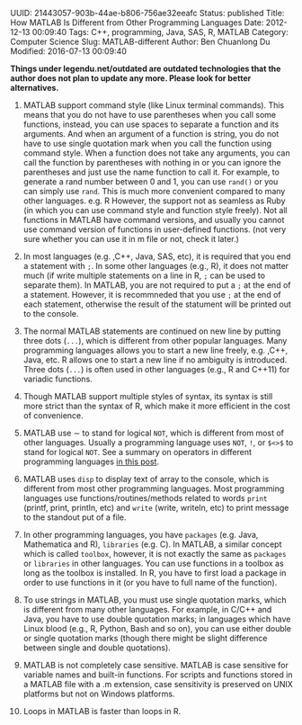 UUID: 21443057-903b-44ae-b806-756ae32eeafc
Status: published
Title: How MATLAB Is Different from Other Programming Languages
Date: 2012-12-13 00:09:40
Tags: C++, programming, Java, SAS, R, MATLAB
Category: Computer Science
Slug: MATLAB-different
Author: Ben Chuanlong Du
Modified: 2016-07-13 00:09:40

**Things under legendu.net/outdated are outdated technologies that the author does not plan to update any more. Please look for better alternatives.**


1. MATLAB support command style (like Linux terminal commands).
This means that you do not have to use parentheses when you call some
functions, instead, you can use spaces to separate a function and
its arguments.
And when an argument of a function is string, you
do not have to use single quotation mark when you call the function
using command style. When a function does not take any arguments,
you can call the function by parentheses with nothing in or you can
ignore the parentheses and just use the name function to call it.
For example, to generate a rand number between 0 and 1, you can use
`rand()` or you can simply use `rand`. This is much more convenient
compared to many other languages. e.g. R
However, the support not as seamless as Ruby (in which you can use 
command style and function style freely). Not all functions in MATLAB have 
command versions, and usually you
cannot use command version of functions in user-defined functions.
(not very sure whether you can use it in m file or not, check it
later.)


2. In most languages (e.g. ,C++, Java, SAS, etc), 
it is required that you end a statement with `;`. 
In some other languages (e.g., R), it does not matter much (if write multiple statements on a line in R, `;` can be used to separate them). 
In MATLAB, you are not required to put a `;` at the end of a statement. 
However, it is recommneded that you use `;` at the end of each statement, 
otherwise the result of the statument will be printed out to the console.

2. The normal MATLAB statements are continued on new line by putting
three dots (`...`), which is different from other popular languages.
Many programming languages allows you to start a new line freely, 
e.g. ,C++, Java, etc. R allows one to start a new line if no ambiguity is introduced. 
Three dots (`...`) is often used in other languages (e.g., R and C++11) for variadic functions.

3. Though MATLAB support multiple styles of syntax, its
syntax is still more strict than the syntax of R, which make it more
efficient in the cost of convenience.


3. MATLAB use $\sim$ to stand for logical `NOT`, which is different
from most of other languages. Usually a programming language uses `NOT`, `!`, or `$<>$` to stand
for logical `NOT`. See a summary on operators in different programming languages 
[in this post](http://dclong.github.io/en/2012/06/operators-popular-language/).

4. MATLAB uses `disp` to display text of array to the console, which is
different from most other programming languages. 
Most programming languages use functions/routines/methods related
to words `print` (printf, print, println, etc) and `write` (write, writeln, etc) to print message to the standout put of a file.

4. In other programming languages, you have `packages` (e.g. Java,
Mathematica and R), `libraries` (e.g. C). In MATLAB, a
similar concept which is called `toolbox`, however, it is not exactly 
the same as `packages` or `libraries` in other languages. 
You can use functions in a toolbox as long as the toolbox is installed.
In R, you have to first load a package in order to use functions in it (or you have to full name of the function).

5. To use strings in MATLAB, you must use single quotation marks,
which is different from many other languages.
For example, in C/C++ and Java, you have to use double quotation marks; 
in languages which have Linux blood (e.g., R, Python, Bash and so on),
you can use either double or single quotation marks (though there might be slight difference between single and double quotations).

6. MATLAB is not completely case sensitive. MATLAB is case sensitive
for variable names and built-in functions. For scripts and functions
stored in a MATLAB file with a .m extension, case sensitivity is
preserved on UNIX platforms but not on Windows platforms.

7. Loops in MATLAB is faster than loops in R.

